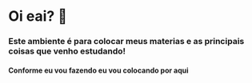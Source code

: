 # Oi eai? 👋

### Este ambiente é para colocar meus materias e as principais coisas que venho estudando!
#### Conforme eu vou fazendo eu vou colocando por aqui
